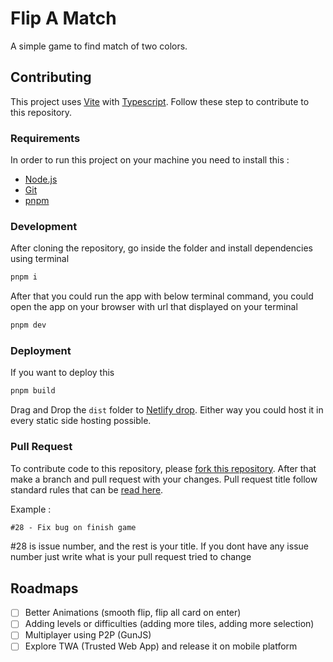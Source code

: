 # Flip A Match

A simple game to find match of two colors.

## Contributing

This project uses [Vite](https://vitejs.dev/) with [Typescript](https://www.typescriptlang.org/). Follow these step to contribute to this repository. 

### Requirements

In order to run this project on your machine you need to install this :
    
- [Node.js](https://nodejs.org/en)
- [Git](https://git-scm.com/)
- [pnpm](https://pnpm.io/)

### Development

After cloning the repository, go inside the folder and install dependencies using terminal

```bash
pnpm i
```

After that you could run the app with below terminal command, you could open the app on your browser with url that displayed on your terminal

```bash
pnpm dev
```

### Deployment

If you want to deploy this

```bash
pnpm build
```

Drag and Drop the `dist` folder to [Netlify drop](https://app.netlify.com/drop). Either way you could host it in every static side hosting possible.

### Pull Request

To contribute code to this repository, please [fork this repository](https://github.com/mandaputtra/flip-a-match/fork). After that make a branch and pull request with your changes. 
Pull request title follow standard rules that can be [read here](https://namingconvention.org/git/pull-request-naming.html).

Example : 

```txt
#28 - Fix bug on finish game
```

#28 is issue number, and the rest is your title. If you dont have any issue number just write what is your pull request tried to change

## Roadmaps

- [ ] Better Animations (smooth flip, flip all card on enter)
- [ ] Adding levels or difficulties (adding more tiles, adding more selection)
- [ ] Multiplayer using P2P (GunJS)
- [ ] Explore TWA (Trusted Web App) and release it on mobile platform
